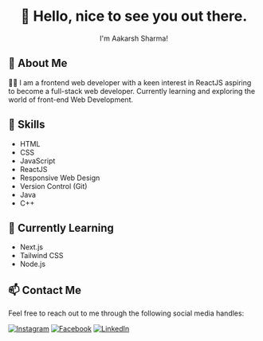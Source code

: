 <div align="center">

# 👋 Hello, nice to see you out there.
I'm Aakarsh Sharma!
</div>

## 🌟 About Me

👩‍💻 I am a frontend web developer with a keen interest in ReactJS aspiring to become a full-stack web developer. Currently learning and exploring the world of front-end Web Development.

## 🚀 Skills

- HTML
- CSS
- JavaScript
- ReactJS
- Responsive Web Design
- Version Control (Git)
- Java
- C++

## 🌱 Currently Learning

- Next.js 
- Tailwind CSS
- Node.js


## 📫 Contact Me

Feel free to reach out to me through the following social media handles:

[![Instagram](https://img.shields.io/badge/-Instagram-E4405F?style=flat&logo=instagram&logoColor=white)](https://www.instagram.com/aakarsh_20.01)
[![Facebook](https://img.shields.io/badge/-Facebook-1877F2?style=flat&logo=facebook&logoColor=white)](https://www.facebook.com/your_facebook_profile)
[![LinkedIn](https://img.shields.io/badge/-LinkedIn-0077B5?style=flat&logo=linkedin&logoColor=white)](https://www.linkedin.com/in/aakarsh-sharma-a68812223/)
